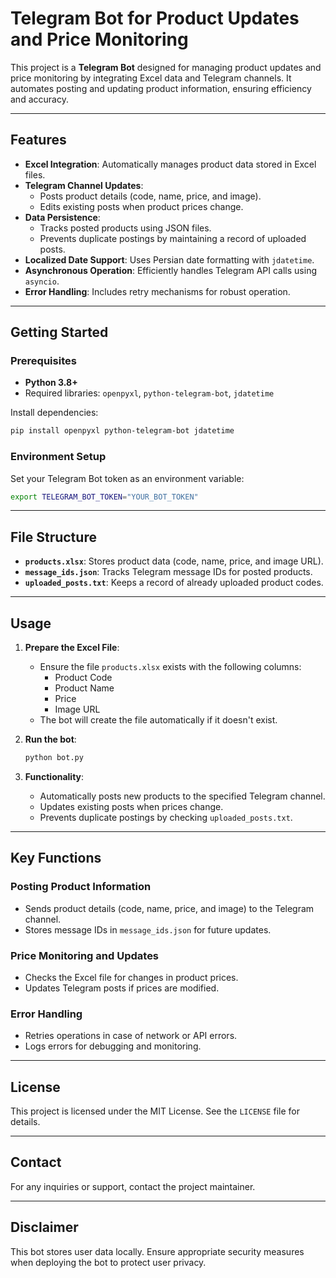 # Telegram Bot for Product Updates and Price Monitoring

This project is a **Telegram Bot** designed for managing product updates and price monitoring by integrating Excel data and Telegram channels. It automates posting and updating product information, ensuring efficiency and accuracy.

---

## Features

- **Excel Integration**: Automatically manages product data stored in Excel files.
- **Telegram Channel Updates**:
  - Posts product details (code, name, price, and image).
  - Edits existing posts when product prices change.
- **Data Persistence**:
  - Tracks posted products using JSON files.
  - Prevents duplicate postings by maintaining a record of uploaded posts.
- **Localized Date Support**: Uses Persian date formatting with `jdatetime`.
- **Asynchronous Operation**: Efficiently handles Telegram API calls using `asyncio`.
- **Error Handling**: Includes retry mechanisms for robust operation.

---

## Getting Started

### Prerequisites

- **Python 3.8+**
- Required libraries: `openpyxl`, `python-telegram-bot`, `jdatetime`

Install dependencies:
```bash
pip install openpyxl python-telegram-bot jdatetime
```

### Environment Setup

Set your Telegram Bot token as an environment variable:
```bash
export TELEGRAM_BOT_TOKEN="YOUR_BOT_TOKEN"
```

---

## File Structure

- **`products.xlsx`**: Stores product data (code, name, price, and image URL).
- **`message_ids.json`**: Tracks Telegram message IDs for posted products.
- **`uploaded_posts.txt`**: Keeps a record of already uploaded product codes.

---

## Usage

1. **Prepare the Excel File**:
   - Ensure the file `products.xlsx` exists with the following columns:
     - Product Code
     - Product Name
     - Price
     - Image URL
   - The bot will create the file automatically if it doesn't exist.

2. **Run the bot**:
   ```bash
   python bot.py
   ```

3. **Functionality**:
   - Automatically posts new products to the specified Telegram channel.
   - Updates existing posts when prices change.
   - Prevents duplicate postings by checking `uploaded_posts.txt`.

---

## Key Functions

### Posting Product Information

- Sends product details (code, name, price, and image) to the Telegram channel.
- Stores message IDs in `message_ids.json` for future updates.

### Price Monitoring and Updates

- Checks the Excel file for changes in product prices.
- Updates Telegram posts if prices are modified.

### Error Handling

- Retries operations in case of network or API errors.
- Logs errors for debugging and monitoring.

---

## License

This project is licensed under the MIT License. See the `LICENSE` file for details.

---

## Contact

For any inquiries or support, contact the project maintainer.

---

## Disclaimer

This bot stores user data locally. Ensure appropriate security measures when deploying the bot to protect user privacy.

